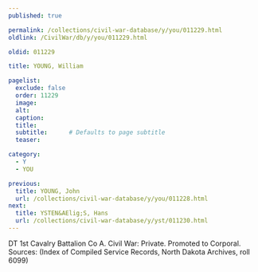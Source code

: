 ```yaml
---
published: true

permalink: /collections/civil-war-database/y/you/011229.html
oldlink: /CivilWar/db/y/you/011229.html

oldid: 011229

title: YOUNG, William

pagelist:
  exclude: false
  order: 11229
  image: 
  alt:
  caption:
  title:
  subtitle:      # Defaults to page subtitle
  teaser:

category: 
  - Y 
  - YOU

previous:
  title: YOUNG, John
  url: /collections/civil-war-database/y/you/011228.html  
next:
  title: YSTEN&AElig;S, Hans
  url: /collections/civil-war-database/y/yst/011230.html   
---
```

DT 1st Cavalry Battalion Co A. Civil War: Private. Promoted to Corporal. Sources: (Index of Compiled Service Records, North Dakota Archives, roll 6099)
